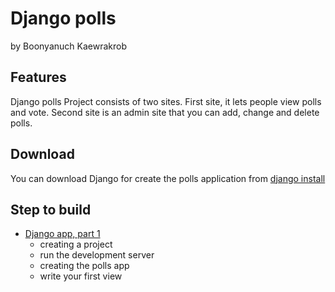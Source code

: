 # Django polls
by Boonyanuch Kaewrakrob

## Features
Django polls Project consists of two sites. First site, it lets people view polls and vote. Second site is an admin site that you can add, change and delete polls.

## Download
You can download Django for create the polls application from [django install](https://www.djangoproject.com/download/)

## Step to build
- [Django app, part 1](https://docs.djangoproject.com/en/2.2/intro/tutorial01/)
    - creating a project
    - run the development server
    - creating the polls app
    - write your first view

